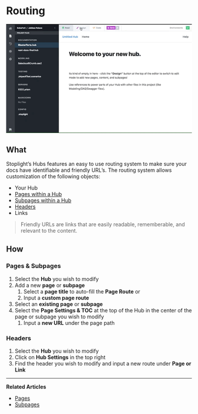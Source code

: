 
# Routing 

![Routing](https://github.com/stoplightio/docs/blob/develop/assets/gifs/hubs-routing.gif?raw=true)

## What 
Stoplight’s Hubs features an easy to use routing system to make sure your docs have identifiable and friendly URL’s. The routing system allows customization of the following objects: 

- Your Hub 
- [Pages within a Hub](/documentation/getting-started/pages) 
- [Subpages within a Hub](/documentation/getting-started/subpages) 
- [Headers](/documentation/getting-started/header-footer)
- Links 


>Friendly URLs are links that are easily readable, rememberable, and relevant to the content.


## How 

### Pages & Subpages 

1. Select the **Hub** you wish to modify 
2. Add a new **page** or **subpage**  
   1. Select a **page title** to auto-fill the **Page Route** or 
   2. Input a **custom page route** 
3. Select an **existing page** or **subpage** 
4. Select the **Page Settings & TOC** at the top of the Hub in the center of the page or subpage you wish to modify  
   1. Input a **new URL** under the page path  

### Headers

1. Select the **Hub** you wish to modify 
2. Click on **Hub Settings** in the top right 
3. Find the header you wish to modify and input a new route under **Page or Link**
 

---
**Related Articles**
- [Pages](/documentation/getting-started/pages)
- [Subpages](/documentation/getting-started/subpages)

